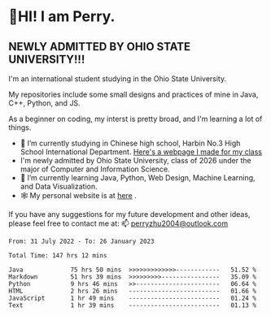 # 🌄HI! I am Perry. <br> #
## NEWLY ADMITTED BY OHIO STATE UNIVERSITY!!! ##  
I'm an international student studying in the Ohio State University. <br>

My repositories include some small designs and practices of mine in Java, C++, Python, and JS. <br>

As a beginner on coding, my interst is pretty broad, and I'm learning a lot of things. <br>
- 🔭 I’m currently studying in Chinese high school, Harbin No.3 High School International Department. [Here's a webpage I made for my class](https://perry2004.github.io/weirdos/)
- I'm newly admitted by Ohio State University, class of 2026 under the major of Computer and Information Science. 
- 🌱 I’m currently learning Java, Python, Web Design, Machine Learning, and Data Visualization. 
- 🕸️ My personal website is at <a href="https://zhu-yp.cn">here</a> .  

If you have any suggestions for my future development and other ideas, please feel free to contact me at: 📫 [perryzhu2004@outlook.com](mailto:perryzhu2004@outlook.com)

<!--START_SECTION:waka-->

```text
From: 31 July 2022 - To: 26 January 2023

Total Time: 147 hrs 12 mins

Java             75 hrs 50 mins  >>>>>>>>>>>>>------------   51.52 %
Markdown         51 hrs 39 mins  >>>>>>>>>----------------   35.09 %
Python           9 hrs 46 mins   >>-----------------------   06.64 %
HTML             2 hrs 26 mins   -------------------------   01.66 %
JavaScript       1 hr 49 mins    -------------------------   01.24 %
Text             1 hr 39 mins    -------------------------   01.13 %
```

<!--END_SECTION:waka-->
